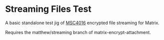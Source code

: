 # Streaming Files Test

A basic standalone test jig of [MSC4016](https://github.com/matrix-org/matrix-spec-proposals/pull/4016) encrypted
file streaming for Matrix.

Requires the matthew/streaming branch of matrix-encrypt-attachment.
